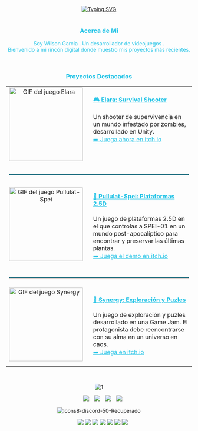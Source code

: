 <div style="text-align: center;">
    <a href="https://git.io/typing-svg">
        <img src="https://readme-typing-svg.demolab.com?font=Fira+Code&pause=1000&width=435&lines=%C2%A1Hola!&center=true&color=22c3e6" alt="Typing SVG"/>
    </a>
</div>


<div align="center" style="color:#22c3e6;">
  <br>
  <h3 style="color:#22c3e6;">Acerca de Mí</h3>
  <p style="color:#22c3e6;">
    Soy Wilson Garcia . Un desarrollador de videojuegos . 
    <br>
    Bienvenido a mi rincón digital donde muestro mis proyectos más recientes.
  </p>
</div>




<div align="center" style="color:#22c3e6;">
  <br>
  <h3>Proyectos Destacados</h3>
  
  <table width="100%" align="center">
    <tr>
      <td width="30%" align="center">
        <a href="https://github.com/garciaw602/Elara">
          <img src="https://raw.githubusercontent.com/garciaw602/Elara/main/57240d56-b4ac-4cd7-9bff-02458eef027d.gif" alt="GIF del juego Elara" width="200" style="margin-bottom: 10px;">
        </a>
      </td>
      <td width="70%" align="left" style="vertical-align: top; padding-left: 20px;">
        <h4><a href="https://github.com/garciaw602/Elara" style="color:#22c3e6;">🎮 Elara: Survival Shooter</a></h4>
        <p>
          Un shooter de supervivencia en un mundo infestado por zombies, desarrollado en Unity.
          <br>
          <a href="https://wilsongarcia.itch.io/elara" style="color:#22c3e6;">➡️ Juega ahora en itch.io</a>
        </p>
      </td>
    </tr>
    <tr>
      <td colspan="2">
        <hr style="border-top: 1px solid #22c3e6; margin: 20px 0;">
      </td>
    </tr>
    <tr>
      <td width="30%" align="center">
        <a href="https://github.com/garciaw602/pullulat-spei">
          <img src="https://raw.githubusercontent.com/garciaw602/pullulat-spei/main/gif%20pullulat.gif" alt="GIF del juego Pullulat-Spei" width="200" style="margin-bottom: 10px;">
        </a>
      </td>
      <td width="70%" align="left" style="vertical-align: top; padding-left: 20px;">
        <h4><a href="https://github.com/garciaw602/pullulat-spei" style="color:#22c3e6;">🌱 Pullulat-Spei: Plataformas 2.5D</a></h4>
        <p>
          Un juego de plataformas 2.5D en el que controlas a SPEI-01 en un mundo post-apocalíptico para encontrar y preservar las últimas plantas.
          <br>
          <a href="https://wilsongarcia.itch.io/pullulat-spei" style="color:#22c3e6;">➡️ Juega el demo en itch.io</a>
        </p>
      </td>
    </tr>
    <tr>
      <td colspan="2">
        <hr style="border-top: 1px solid #22c3e6; margin: 20px 0;">
      </td>
    </tr>
    <tr>
      <td width="30%" align="center">
        <a href="https://thingy25.itch.io/synergy">
          <img src="URL_DEL_GIF_DE_SYNERGY" alt="GIF del juego Synergy" width="200" style="margin-bottom: 10px;">
        </a>
      </td>
      <td width="70%" align="left" style="vertical-align: top; padding-left: 20px;">
        <h4><a href="https://thingy25.itch.io/synergy" style="color:#22c3e6;">🌌 Synergy: Exploración y Puzles</a></h4>
        <p>
          Un juego de exploración y puzles desarrollado en una Game Jam. El protagonista debe reencontrarse con su alma en un universo en caos.
          <br>
          <a href="https://thingy25.itch.io/synergy" style="color:#22c3e6;">➡️ Juega en itch.io</a>
        </p>
      </td>
    </tr>
    </table>
  <br>
</div>




















<p align="center">
	<a target='_blank'><img src='https://i.postimg.cc/jqh3CLNx/1.png' border='0' alt='1'/></a>
    <div align="center" class="icons-social" style="margin-left: 10px;">
        <a style="margin-left: 10px;" target="_blank" href="https://www.linkedin.com/in/wilson-garcia-arboleda/">
            <img src="https://img.icons8.com/?size=100&id=447&format=png&color=22C3E6"></a>
        <a style="margin-left: 10px;" target="_blank" href="https://wilsongarcia.itch.io/">
            <img src="https://img.icons8.com/?size=100&id=b9_NzGK1H_Pe&format=png&color=22C3E6"></a>
        <a style="margin-left: 10px;" target="_blank" href="https://drive.google.com/file/d/1r4IyoIIND5E4V9rURQGpyaL_6_PgdU6Y/view?usp=sharing">
            <img src="https://img.icons8.com/?size=100&id=39372&format=png&color=22C3E6"></a>
        <a style="margin-left: 10px;" target="_blank" href="https://discord.com/users/wilon6942">
            <img src="https://img.icons8.com/?size=100&id=gxdxl0oMFoSA&format=png&color=22C3E6"></a>
    </div>
</p>







<p align="center">
	<a target='_blank'><img src='https://i.postimg.cc/brMz1LMb/icons8-discord-50-Recuperado.png' border='0' alt='icons8-discord-50-Recuperado'/></a>
    <div align="center" class="icons-social" style="margin-left: 20px;">
        <a href="#"><img src="https://img.icons8.com/?size=100&id=38240&format=png&color=22C3E6"></a>
	    <a href="#"><img src="https://img.icons8.com/?size=100&id=26029&format=png&color=22C3E6"></a>
	    <a href="#"><img src="https://img.icons8.com/?size=100&id=55205&format=png&color=22C3E6"></a>
	    <a href="#"><img src="https://img.icons8.com/?size=100&id=121601&format=png&color=22C3E6"></a>
	    <a href="#"><img src="https://img.icons8.com/?size=100&id=11113&format=png&color=22C3E6"></a>
	    <a href="#"><img src="https://img.icons8.com/?size=100&id=11566&format=png&color=22C3E6"></a>
	    <a href="#"><img src="https://img.icons8.com/?size=100&id=03aYi0fY0D9X&format=png&color=22C3E6"></a>
    </div>
</p>
